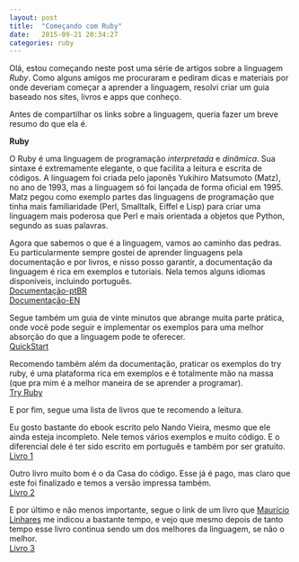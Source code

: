 ```yaml
---
layout: post
title:  "Começando com Ruby"
date:   2015-09-21 20:34:27
categories: ruby
---
```

Olá, estou começando neste post uma série de artigos sobre a linguagem *Ruby*. Como alguns amigos me procuraram e pediram dicas e materiais por onde deveriam começar a aprender a linguagem, resolvi criar um guia baseado nos sites, livros e apps que conheço.

Antes de compartilhar os links sobre a linguagem, queria fazer um breve resumo do que ela é.

**Ruby**

O Ruby é uma linguagem de programação *interpretada* e *dinâmica*. Sua sintaxe é extremamente elegante, o que facilita a leitura e escrita de códigos.
A linguagem foi criada pelo japonês Yukihiro Matsumoto (Matz), no ano de 1993, mas a linguagem só foi lançada de forma oficial em 1995. Matz pegou como exemplo partes das linguagens de programação que tinha mais familiaridade (Perl, Smalltalk, Eiffel e Lisp) para criar uma linguagem mais poderosa que Perl e mais orientada a objetos que Python, segundo as suas palavras.

Agora que sabemos o que é a linguagem, vamos ao caminho das pedras. Eu particularmente sempre gostei de aprender linguagens pela documentação e por livros, e nisso posso garantir, a documentação da linguagem é rica em exemplos e tutoriais. Nela temos alguns idiomas disponíveis, incluindo português.
<br />
[Documentação-ptBR](https://www.ruby-lang.org/pt/)
<br />
[Documentação-EN](https://www.ruby-lang.org/en/)

Segue também um guia de vinte minutos que abrange muita parte prática, onde você pode seguir e implementar os exemplos para uma melhor absorção do que a linguagem pode te oferecer.
<br />
[QuickStart](https://www.ruby-lang.org/pt/documentation/quickstart/)

Recomendo também além da documentação, praticar os exemplos do try ruby, é uma plataforma rica em exemplos e é totalmente mão na massa (que pra mim é a melhor maneira de se aprender a programar).
<br />
[Try Ruby](www.tryruby.org)

E por fim, segue uma lista de livros que te recomendo a leitura.

Eu gosto bastante do ebook escrito pelo Nando Vieira, mesmo que ele ainda esteja incompleto. Nele temos vários exemplos e muito código. E o diferencial dele é ter sido escrito em português e também por ser gratuito.
<br />
[Livro 1](http://howtocode.com.br/ebooks/ruby)

Outro livro muito bom é o da Casa do código. Esse já é pago, mas claro que este foi finalizado e temos a versão impressa também.
<br />
[Livro 2](http://www.casadocodigo.com.br/products/livro-ruby)

E por último e não menos importante, segue o link de um livro que [Maurício Linhares](https://mauricio.github.io/) me indicou a bastante tempo, e vejo que mesmo depois de tanto tempo esse livro continua sendo um dos melhores da linguagem, se não o melhor.
<br />
[Livro 3](https://pragprog.com/book/ruby4/programming-ruby-1-9-2-0)
